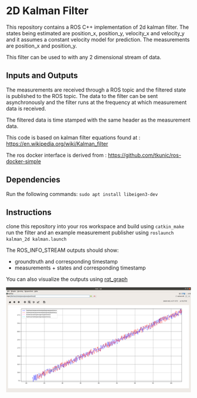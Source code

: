 # 2D Kalman Filter
This repository contains a ROS C++ implementation of 2d kalman filter. The states being estimated are position_x, position_y, velocity_x and velocity_y and it assumes a constant velocity model for prediction.
The measurements are position_x and position_y.

This filter can be used to with any 2 dimensional stream of data.

## Inputs and Outputs

The measurements are received through a ROS topic and the filtered state is published to the ROS topic.
The data to the filter can be sent asynchronously and the filter runs at the frequency at which measurement data is received.

The filtered data is time stamped with the same header as the measurement data. 

This code is based on kalman filter equations found at : https://en.wikipedia.org/wiki/Kalman_filter

The ros docker interface is derived from : https://github.com/tkunic/ros-docker-simple


## Dependencies
Run the following commands:
`sudo apt install libeigen3-dev`

## Instructions
clone this repository into your ros workspace and build using `catkin_make`
run the filter and an example measurement publisher using `roslaunch kalman_2d kalman.launch` 

The ROS_INFO_STREAM outputs should show:
* groundtruth and corresponding timestamp
* measurements + states and corresponding timestamp

You can also visualize the outputs using [rqt_graph](http://wiki.ros.org/rqt_graph)

![alt text](https://github.com/ashwinvk94/kalman_2d/blob/main/filtered.png?raw=true)
